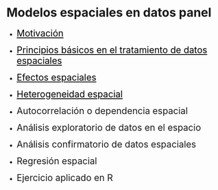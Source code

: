 # Modelos espaciales en datos panel
- <span style="font-size:150%">[<span style="color:black">Motivación](#motivacion)</span> <br>

- <span style="font-size:150%">[<span style="color:black">Principios básicos en el tratamiento de datos espaciales](#principios)</span> <br>

- <span style="font-size:150%">[<span style="color:black">Efectos espaciales](#espaciales)</span> <br>

- <span style="font-size:150%">[<span style="color:black">Heterogeneidad espacial](#heterogeneidad)</span> <br>

- <span style="font-size:150%">Autocorrelación o dependencia espacial</span> <br>

- <span style="font-size:150%">Análisis exploratorio de datos en el espacio</span> <br>

- <span style="font-size:150%">Análisis confirmatorio de datos espaciales</span> <br>

- <span style="font-size:150%">Regresión espacial</span> <br>

- <span style="font-size:150%">Ejercicio aplicado en R</span> 

